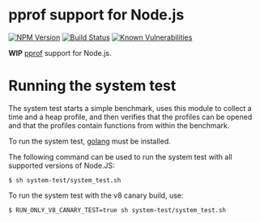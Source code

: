 # pprof support for Node.js

[![NPM Version][npm-image]][npm-url]
[![Build Status][circle-image]][circle-url]
[![Known Vulnerabilities][snyk-image]][snyk-url]

**WIP** [pprof][pprof-url] support for Node.js.

# Running the system test
The system test starts a simple benchmark, uses this module to collect a time
and a heap profile, and then verifies that the profiles can be opened and that
the profiles contain functions from within the benchmark. 

To run the system test, [golang](https://golang.org/) must be installed.

The following command can be used to run the system test with all supported
versions of Node.JS:
```console
$ sh system-test/system_test.sh
```

To run the system test with the v8 canary build, use:
```console
$ RUN_ONLY_V8_CANARY_TEST=true sh system-test/system_test.sh
```

[circle-image]: https://circleci.com/gh/google/pprof-nodejs.svg?style=svg
[circle-url]: https://circleci.com/gh/google/pprof-nodejs
[coveralls-image]: https://coveralls.io/repos/google/pprof-nodejs/badge.svg?branch=master&service=github
[npm-image]: https://badge.fury.io/js/pprof.svg
[npm-url]: https://npmjs.org/package/pprof
[pprof-url]: https://github.com/google/pprof
[snyk-image]: https://snyk.io/test/github/google/pprof-nodejs/badge.svg
[snyk-url]: https://snyk.io/test/github/google/pprof-nodejs
